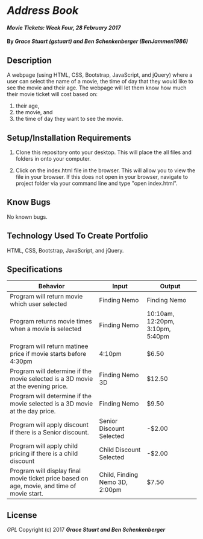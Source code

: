 # _Address Book_

#### _Movie Tickets: Week Four, 28 February 2017_

#### By _**Grace Stuart (gstuart) and Ben Schenkenberger (BenJammen1986)**_

## Description
A webpage (using HTML, CSS, Bootstrap, JavaScript, and jQuery) where a user can select the name of a movie, the time of day that they would like to see the movie and their age. The webpage will let them know how much their movie ticket will cost based on:
1. their age,
2. the movie, and
3. the time of day they want to see the movie.


## Setup/Installation Requirements
1. Clone this repository onto your desktop. This will place the all files and folders in onto your computer.

2. Click on the index.html file in the browser. This will allow you to view the file in your browser. If this does not open in your browser, navigate to project folder via your command line and type "open index.html".


## Know Bugs
No known bugs.

## Technology Used To Create Portfolio
HTML, CSS, Bootstrap, JavaScript, and jQuery.


## Specifications
|Behavior|Input|Output|
|--------|-----|------|
|Program will return movie which user selected|Finding Nemo|Finding Nemo|
|Program returns movie times when a movie is selected|Finding Nemo|10:10am, 12:20pm, 3:10pm, 5:40pm|
|Program will return matinee price if movie starts before 4:30pm|4:10pm|$6.50|
|Program will determine if the movie selected is a 3D movie at the evening price.|Finding Nemo 3D|$12.50|
|Program will determine if the movie selected is a 3D movie at the day price.|Finding Nemo|$9.50|
|Program will apply discount if there is a Senior discount.|Senior Discount Selected|-$2.00|
|Program will apply child pricing if there is a child discount|Child Discount Selected|-$2.00|
|Program will display final movie ticket price based on age, movie, and time of movie start.|Child, Finding Nemo 3D, 2:00pm|$7.50|


## License
*GPL*
Copyright (c) 2017 **_Grace Stuart and Ben Schenkenberger_**
